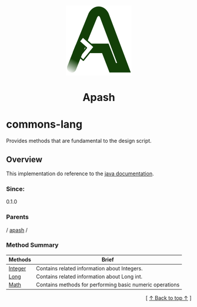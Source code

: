 
<div align='center' id='apash-top'>
  <a href='https://github.com/hastec-fr/apash'>
    <img alt='apash-logo' src='../../../../assets/apash-logo.svg'/>
  </a>

  # Apash
</div>

# commons-lang

Provides methods that are fundamental to the design script. 

## Overview

This implementation do reference to the [java documentation](https://docs.oracle.com/en/java/javase/21/docs/api/java.base/java/lang/package-summary.html).

### Since:
0.1.0

### Parents
<!-- apash.parentBegin -->
[](../../.md) / [apash](../apash.md) / 
<!-- apash.parentEnd -->

### Method Summary
<!-- apash.summaryTableBegin -->
| Methods                  | Brief                                 |
|--------------------------|---------------------------------------|
|[Integer](lang/Integer.md)|Contains related information about Integers.|
|[Long](lang/Long.md)|Contains related information about Long int.|
|[Math](lang/Math.md)|Contains methods for performing basic numeric operations|
<!-- apash.summaryTableEnd -->



  <div align='right'>[ <a href='#apash-top'>↑ Back to top ↑</a> ]</div>

